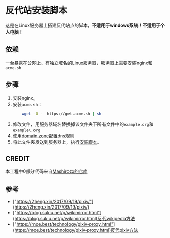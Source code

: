 # 反代站安装脚本

这是在Linux服务器上搭建反代站点的脚本，__不适用于windows系统！不适用于个人电脑！__
## 依赖

一台暴露在公网上、有独立域名的Linux服务器，服务器上需要安装nginx和`acme.sh`
## 步骤

1. 安装nginx。
1. 安装`acme.sh`：
    ```bash
		wget -O -  https://get.acme.sh | sh
	```
1. 修改文件，用服务器域名替换掉该文件夹下所有文件中的`example.org`和`example\.org`
1. 使用[domain.zone](domain.zone)配置dns规则
1. 将此文件夹发送到服务器上，执行[安装脚本](install.sh)。

## CREDIT
本工程中0部分代码来自[Mashirozx的仓库](https://github.com/mashirozx/Pixiv-nginx)

## 参考
* ["https://2heng.xin/2017/09/19/pixiv/"](https://2heng.xin/2017/09/19/pixiv/)
* ["https://blog.sukiu.net/p/wikimirror.html"](https://blog.sukiu.net/p/wikimirror.html)反代wikipedia方法
* ["https://moe.best/technology/pixiv-proxy.html"](https://moe.best/technology/pixiv-proxy.html)反代pixiv方法